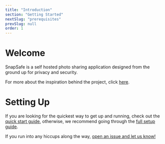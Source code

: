 ```yaml
---
title: "Introduction"
section: "Getting Started"
nextSlug: "prerequisites"
prevSlug: null
order: 1
---
```


# Welcome

SnapSafe is a self hosted photo sharing application designed from the ground up for privacy and security.

For more about the inspiration behind the project, click [here](/docs/about).

# Setting Up

If you are looking for the quickest way to get up and running, check out the [quick start guide](/docs/quick-start), otherwise, we recommend going through the [full setup guide](/docs/prerequisites).

If you run into any hiccups along the way, [open an issue and let us know!](https://github.com/SnapSafe/Docs/issues)
